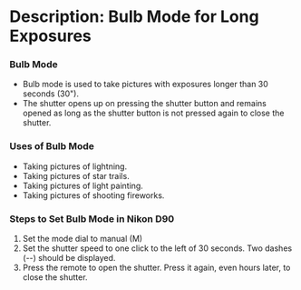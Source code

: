 # Description: Bulb Mode for Long Exposures

### Bulb Mode
- Bulb mode is used to take pictures with exposures longer than 30 seconds (30"). 
- The shutter opens up on pressing the shutter button and remains opened as long as the shutter button is not pressed 
  again to close the shutter.
  
### Uses of Bulb Mode
- Taking pictures of lightning.
- Taking pictures of star trails.
- Taking pictures of light painting.
- Taking pictures of shooting fireworks.

### Steps to Set Bulb Mode in Nikon D90
1. Set the mode dial to manual (M) 
2. Set the shutter speed to one click to the left of 30 seconds. Two dashes (--) should be displayed. 
3. Press the remote to open the shutter. Press it again, even hours later, to close the shutter.
